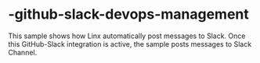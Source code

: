 # -github-slack-devops-management
This sample shows how Linx automatically post messages to Slack. Once this GitHub-Slack integration is active, the sample posts messages to Slack Channel. 
